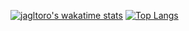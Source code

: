 [![jagltoro's wakatime stats](https://github-readme-stats.vercel.app/api/wakatime?username=jagltoro)](https://github.com/anuraghazra/github-readme-stats)
[![Top Langs](https://github-readme-stats.vercel.app/api/top-langs/?username=anuraghazra&layout=compact)](https://github.com/anuraghazra/github-readme-stats)
